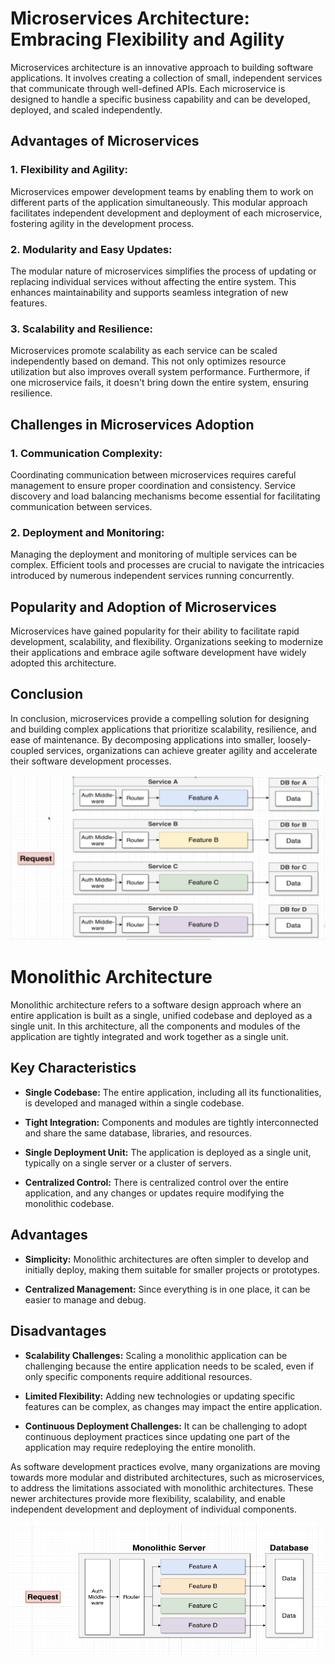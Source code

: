 # Microservices Architecture: Embracing Flexibility and Agility

Microservices architecture is an innovative approach to building software applications. It involves creating a collection of small, independent services that communicate through well-defined APIs. Each microservice is designed to handle a specific business capability and can be developed, deployed, and scaled independently.

## **Advantages of Microservices**

### 1. **Flexibility and Agility:**

Microservices empower development teams by enabling them to work on different parts of the application simultaneously. This modular approach facilitates independent development and deployment of each microservice, fostering agility in the development process.

### 2. **Modularity and Easy Updates:**

The modular nature of microservices simplifies the process of updating or replacing individual services without affecting the entire system. This enhances maintainability and supports seamless integration of new features.

### 3. **Scalability and Resilience:**

Microservices promote scalability as each service can be scaled independently based on demand. This not only optimizes resource utilization but also improves overall system performance. Furthermore, if one microservice fails, it doesn't bring down the entire system, ensuring resilience.

## **Challenges in Microservices Adoption**

### 1. **Communication Complexity:**

Coordinating communication between microservices requires careful management to ensure proper coordination and consistency. Service discovery and load balancing mechanisms become essential for facilitating communication between services.

### 2. **Deployment and Monitoring:**

Managing the deployment and monitoring of multiple services can be complex. Efficient tools and processes are crucial to navigate the intricacies introduced by numerous independent services running concurrently.

## **Popularity and Adoption of Microservices**

Microservices have gained popularity for their ability to facilitate rapid development, scalability, and flexibility. Organizations seeking to modernize their applications and embrace agile software development have widely adopted this architecture.

## **Conclusion**

In conclusion, microservices provide a compelling solution for designing and building complex applications that prioritize scalability, resilience, and ease of maintenance. By decomposing applications into smaller, loosely-coupled services, organizations can achieve greater agility and accelerate their software development processes.

![microservices1.1](assets\microservices1.1.png)

# Monolithic Architecture

Monolithic architecture refers to a software design approach where an entire application is built as a single, unified codebase and deployed as a single unit. In this architecture, all the components and modules of the application are tightly integrated and work together as a single unit.

## Key Characteristics

- **Single Codebase:** The entire application, including all its functionalities, is developed and managed within a single codebase.

- **Tight Integration:** Components and modules are tightly interconnected and share the same database, libraries, and resources.

- **Single Deployment Unit:** The application is deployed as a single unit, typically on a single server or a cluster of servers.

- **Centralized Control:** There is centralized control over the entire application, and any changes or updates require modifying the monolithic codebase.

## Advantages

- **Simplicity:** Monolithic architectures are often simpler to develop and initially deploy, making them suitable for smaller projects or prototypes.

- **Centralized Management:** Since everything is in one place, it can be easier to manage and debug.

## Disadvantages

- **Scalability Challenges:** Scaling a monolithic application can be challenging because the entire application needs to be scaled, even if only specific components require additional resources.

- **Limited Flexibility:** Adding new technologies or updating specific features can be complex, as changes may impact the entire application.

- **Continuous Deployment Challenges:** It can be challenging to adopt continuous deployment practices since updating one part of the application may require redeploying the entire monolith.

As software development practices evolve, many organizations are moving towards more modular and distributed architectures, such as microservices, to address the limitations associated with monolithic architectures. These newer architectures provide more flexibility, scalability, and enable independent development and deployment of individual components.

![montolotich1](assets\monolithic1.png)
